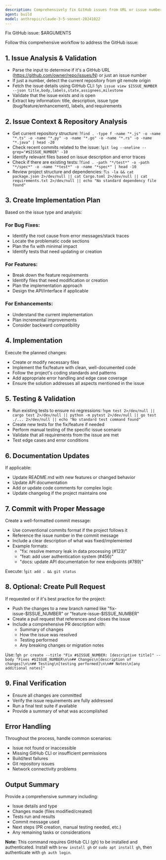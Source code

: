 ```yaml
---
description: Comprehensively fix GitHub issues from URL or issue number
agent: build
model: anthropic/claude-3-5-sonnet-20241022
---
```


Fix GitHub issue: $ARGUMENTS

Follow this comprehensive workflow to address the GitHub issue:

## 1. **Issue Analysis & Validation**
- Parse the input to determine if it's a GitHub URL (https://github.com/owner/repo/issues/N) or just an issue number
- If just a number, detect the current repository from git remote origin
- Fetch the issue details using GitHub CLI: !`gh issue view $ISSUE_NUMBER --json title,body,labels,state,assignees,milestone`
- Validate that the issue exists and is open
- Extract key information: title, description, issue type (bug/feature/enhancement), labels, and requirements

## 2. **Issue Context & Repository Analysis**
- Get current repository structure: !`find . -type f -name "*.js" -o -name "*.ts" -o -name "*.py" -o -name "*.go" -o -name "*.rs" -o -name "*.java" | head -20`
- Check recent commits related to the issue: !`git log --oneline --grep="#$ISSUE_NUMBER" -10`
- Identify relevant files based on issue description and error traces
- Check if there are existing tests: !`find . -path "*/test*" -o -path "*/spec*" -o -name "*test*" -o -name "*spec*" | head -10`
- Review project structure and dependencies: !`ls -la && cat package.json 2>/dev/null || cat Cargo.toml 2>/dev/null || cat requirements.txt 2>/dev/null || echo "No standard dependency file found"`

## 3. **Create Implementation Plan**
Based on the issue type and analysis:

### For Bug Fixes:
- Identify the root cause from error messages/stack traces
- Locate the problematic code sections
- Plan the fix with minimal impact
- Identify tests that need updating or creation

### For Features:
- Break down the feature requirements
- Identify files that need modification or creation
- Plan the implementation approach
- Design the API/interface if applicable

### For Enhancements:
- Understand the current implementation
- Plan incremental improvements
- Consider backward compatibility

## 4. **Implementation**
Execute the planned changes:
- Create or modify necessary files
- Implement the fix/feature with clean, well-documented code
- Follow the project's coding standards and patterns
- Add appropriate error handling and edge case coverage
- Ensure the solution addresses all aspects mentioned in the issue

## 5. **Testing & Validation**
- Run existing tests to ensure no regressions: !`npm test 2>/dev/null || cargo test 2>/dev/null || python -m pytest 2>/dev/null || go test ./... 2>/dev/null || echo "No standard test command found"`
- Create new tests for the fix/feature if needed
- Perform manual testing of the specific issue scenario
- Validate that all requirements from the issue are met
- Test edge cases and error conditions

## 6. **Documentation Updates**
If applicable:
- Update README.md with new features or changed behavior
- Update API documentation
- Add or update code comments for complex logic
- Update changelog if the project maintains one

## 7. **Commit with Proper Message**
Create a well-formatted commit message:
- Use conventional commits format if the project follows it
- Reference the issue number in the commit message
- Include a clear description of what was fixed/implemented
- Example formats:
  - "fix: resolve memory leak in data processing (#123)"
  - "feat: add user authentication system (#456)"
  - "docs: update API documentation for new endpoints (#789)"

Execute: !`git add . && git status`

## 8. **Optional: Create Pull Request**
If requested or if it's best practice for the project:
- Push the changes to a new branch named like "fix-issue-$ISSUE_NUMBER" or "feature-issue-$ISSUE_NUMBER"
- Create a pull request that references and closes the issue
- Include a comprehensive PR description with:
  - Summary of changes
  - How the issue was resolved
  - Testing performed
  - Any breaking changes or migration notes

Use: !`gh pr create --title "Fix #$ISSUE_NUMBER: [descriptive title]" --body "Fixes #$ISSUE_NUMBER\n\n## Changes\n[description of changes]\n\n## Testing\n[testing performed]\n\n## Notes\n[any additional notes]"`

## 9. **Final Verification**
- Ensure all changes are committed
- Verify the issue requirements are fully addressed
- Run a final test suite if available
- Provide a summary of what was accomplished

## Error Handling
Throughout the process, handle common scenarios:
- Issue not found or inaccessible
- Missing GitHub CLI or insufficient permissions  
- Build/test failures
- Git repository issues
- Network connectivity problems

## Output Summary
Provide a comprehensive summary including:
- Issue details and type
- Changes made (files modified/created)
- Tests run and results
- Commit message used
- Next steps (PR creation, manual testing needed, etc.)
- Any remaining tasks or considerations

**Note:** This command requires GitHub CLI (gh) to be installed and authenticated. Install with `brew install gh` or `sudo apt install gh`, then authenticate with `gh auth login`.